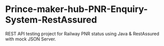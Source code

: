 # Prince-maker-hub-PNR-Enquiry-System-RestAssured
REST API testing project for Railway PNR status using Java &amp; RestAssured with mock JSON Server.
